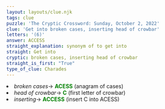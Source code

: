 ```yaml
---
layout: layouts/clue.njk
tags: clue
puzzle: 'The Cryptic Crossword: Sunday, October 2, 2022'
clue: 'Get into broken cases, inserting head of crowbar'
letters: '(6)'
answer: ACCESS
straight_explanation: synonym of to get into
straight: Get into
cryptic: broken cases, inserting head of crowbar
straight_is_first: "True"
type_of_clue: Charades
---
```

<li><i>broken cases</i>→ <span style="color:green"><b> ACESS</b> </span> (anagram of cases)</li>
<li><i>head of crowbar</i>→ <span style="color:green"><b> C</b> </span> (first letter of crowbar) </li>
<li><i>inserting</i>→ <span style="color:green"><b>ACCESS</b> </span> (insert C into ACESS)</li>
